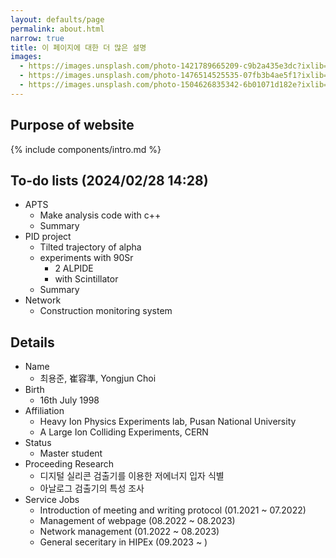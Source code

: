 ```yaml
---
layout: defaults/page
permalink: about.html
narrow: true
title: 이 페이지에 대한 더 많은 설명
images:
  - https://images.unsplash.com/photo-1421789665209-c9b2a435e3dc?ixlib=rb-0.3.5&ixid=eyJhcHBfaWQiOjEyMDd9&s=5b1016b885e7438c4633109d77368d4d&auto=format&fit=crop&w=1651&q=80
  - https://images.unsplash.com/photo-1476514525535-07fb3b4ae5f1?ixlib=rb-0.3.5&ixid=eyJhcHBfaWQiOjEyMDd9&s=468a8c18f5d811cf03c654b653b5089e&auto=format&fit=crop&w=1650&q=80
  - https://images.unsplash.com/photo-1504626835342-6b01071d182e?ixlib=rb-0.3.5&ixid=eyJhcHBfaWQiOjEyMDd9&s=975855d515c9d56352ee3bfe74287f2b&auto=format&fit=crop&w=1651&q=80
---
```


## Purpose of website

{% include components/intro.md %}

## To-do lists (2024/02/28 14:28)
- APTS
  - Make analysis code with c++
  - Summary
- PID project
  - Tilted trajectory of alpha
  - experiments with 90Sr
    - 2 ALPIDE
    - with Scintillator
  - Summary
- Network
  - Construction monitoring system

## Details
- Name
  - 최용준, 崔容準, Yongjun Choi
- Birth
  - 16th July 1998
- Affiliation
  - Heavy Ion Physics Experiments lab, Pusan National University
  - A Large Ion Colliding Experiments, CERN
- Status
  - Master student 
- Proceeding Research
  - 디지털 실리콘 검출기를 이용한 저에너지 입자 식별
  - 아날로그 검출기의 특성 조사
- Service Jobs
  - Introduction of meeting and writing protocol (01.2021 ~ 07.2022)
  - Management of webpage (08.2022 ~ 08.2023)
  - Network management (01.2022 ~ 08.2023)
  - General seceritary in HIPEx (09.2023 ~ )

